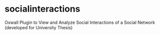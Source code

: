 # socialinteractions
Oxwall Plugin to View and Analyze Social Interactions of a Social Network (developed for University Thesis)
